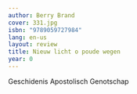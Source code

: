 ```yaml
---
author: Berry Brand
cover: 331.jpg
isbn: "9789059727984"
lang: en-us
layout: review
title: Nieuw licht o poude wegen
year: 0
---
```


Geschidenis Apostolisch Genotschap
